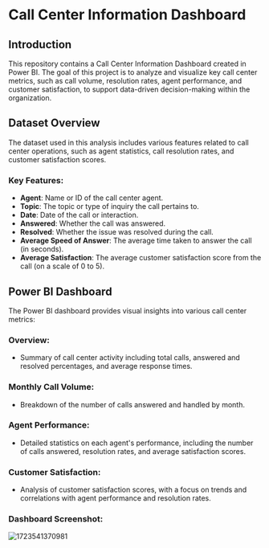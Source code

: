 # Call Center Information Dashboard

## Introduction
This repository contains a Call Center Information Dashboard created in Power BI. The goal of this project is to analyze and visualize key call center metrics, such as call volume, resolution rates, agent performance, and customer satisfaction, to support data-driven decision-making within the organization.

## Dataset Overview
The dataset used in this analysis includes various features related to call center operations, such as agent statistics, call resolution rates, and customer satisfaction scores.

### Key Features:
- **Agent**: Name or ID of the call center agent.
- **Topic**: The topic or type of inquiry the call pertains to.
- **Date**: Date of the call or interaction.
- **Answered**: Whether the call was answered.
- **Resolved**: Whether the issue was resolved during the call.
- **Average Speed of Answer**: The average time taken to answer the call (in seconds).
- **Average Satisfaction**: The average customer satisfaction score from the call (on a scale of 0 to 5).

## Power BI Dashboard
The Power BI dashboard provides visual insights into various call center metrics:

### Overview:
- Summary of call center activity including total calls, answered and resolved percentages, and average response times.

### Monthly Call Volume:
- Breakdown of the number of calls answered and handled by month.

### Agent Performance:
- Detailed statistics on each agent's performance, including the number of calls answered, resolution rates, and average satisfaction scores.

### Customer Satisfaction:
- Analysis of customer satisfaction scores, with a focus on trends and correlations with agent performance and resolution rates.

### Dashboard Screenshot:
![1723541370981](https://github.com/user-attachments/assets/5eeef182-4f42-45f6-a090-b468d0ecd4b1)

